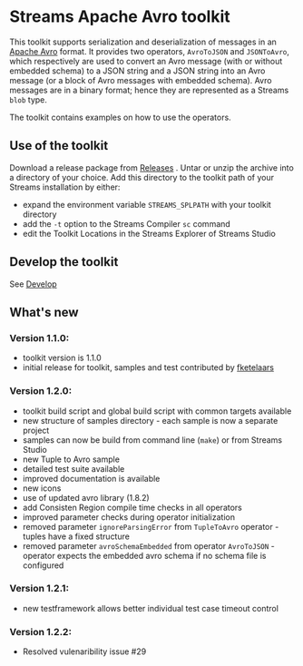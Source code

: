 # Streams Apache Avro toolkit

This toolkit supports serialization and deserialization of messages in an [Apache Avro](https://avro.apache.org/) format. It provides two operators, `AvroToJSON` and `JSONToAvro`, which respectively are used to convert an Avro message (with or without embedded schema) to a JSON string and a JSON string into an Avro message (or a block of Avro messages with embedded schema). Avro messages are in a binary format; hence they are represented as a Streams `blob` type.

The toolkit contains examples on how to use the operators.

## Use of the toolkit
Download a release package from [Releases](https://github.com/IBMStreams/streamsx.avro/releases) .
Untar or unzip the archive into a directory of your choice. 
Add this directory to the toolkit path of your Streams installation by either:
* expand the environment variable `STREAMS_SPLPATH` with your toolkit directory
* add the `-t` option to the Streams Compiler `sc` command
* edit the Toolkit Locations in the Streams Explorer of Streams Studio

## Develop the toolkit
See [Develop](DEVELOPMENT.md)

## What's new

### Version 1.1.0:
* toolkit version is 1.1.0
* initial release for toolkit, samples and test contributed by [fketelaars](https://github.com/fketelaars)

### Version 1.2.0:
* toolkit build script and global build script with common targets available
* new structure of samples directory - each sample is now a separate project
* samples can now be build from command line (`make`) or from Streams Studio
* new Tuple to Avro sample
* detailed test suite available
* improved documentation is available
* new icons
* use of updated avro library (1.8.2)
* add Consisten Region compile time checks in all operators
* improved parameter checks during operator initialization
* removed parameter `ignoreParsingError` from `TupleToAvro` operator - tuples have a fixed structure
* removed parameter `avroSchemaEmbedded` from operator `AvroToJSON` - operator expects the embedded avro schema if no schema file is configured

### Version 1.2.1:
* new testframework allows better individual test case timeout control

### Version 1.2.2:
* Resolved vulenaribility issue #29

